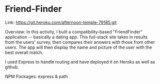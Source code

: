 # Friend-Finder

Link: https://git.heroku.com/afternoon-temple-79185.git

Overview: In this activity, I built a compatibility-based "FriendFinder" application -- basically a dating app. This full-stack site takes in results from the users' survey, then compares their answers with those from other users. The app will then display the name and picture of the user with the best overall match.

I used Express to handle routing and have deployed it on Heroku as well as github.

NPM Packages: express & path

